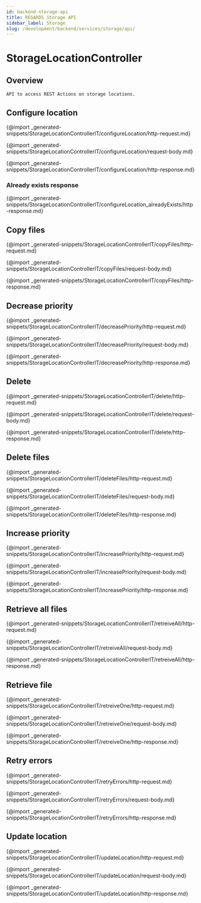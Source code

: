 ```yaml
---
id: backend-storage-api
title: REGARDS Storage API
sidebar_label: Storage
slug: /development/backend/services/storage/api/
---
```



# StorageLocationController

## Overview

    API to access REST Actions on storage locations.

## Configure location

{@import _generated-snippets/StorageLocationControllerIT/configureLocation/http-request.md}

{@import _generated-snippets/StorageLocationControllerIT/configureLocation/request-body.md}

{@import _generated-snippets/StorageLocationControllerIT/configureLocation/http-response.md}

### Already exists response

{@import _generated-snippets/StorageLocationControllerIT/configureLocation_alreadyExists/http-response.md}

## Copy files

{@import _generated-snippets/StorageLocationControllerIT/copyFiles/http-request.md}

{@import _generated-snippets/StorageLocationControllerIT/copyFiles/request-body.md}

{@import _generated-snippets/StorageLocationControllerIT/copyFiles/http-response.md}

## Decrease priority

{@import _generated-snippets/StorageLocationControllerIT/decreasePriority/http-request.md}

{@import _generated-snippets/StorageLocationControllerIT/decreasePriority/request-body.md}

{@import _generated-snippets/StorageLocationControllerIT/decreasePriority/http-response.md}

## Delete

{@import _generated-snippets/StorageLocationControllerIT/delete/http-request.md}

{@import _generated-snippets/StorageLocationControllerIT/delete/request-body.md}

{@import _generated-snippets/StorageLocationControllerIT/delete/http-response.md}

## Delete files

{@import _generated-snippets/StorageLocationControllerIT/deleteFiles/http-request.md}

{@import _generated-snippets/StorageLocationControllerIT/deleteFiles/request-body.md}

{@import _generated-snippets/StorageLocationControllerIT/deleteFiles/http-response.md}

## Increase priority

{@import _generated-snippets/StorageLocationControllerIT/increasePriority/http-request.md}

{@import _generated-snippets/StorageLocationControllerIT/increasePriority/request-body.md}

{@import _generated-snippets/StorageLocationControllerIT/increasePriority/http-response.md}

## Retrieve all files

{@import _generated-snippets/StorageLocationControllerIT/retreiveAll/http-request.md}

{@import _generated-snippets/StorageLocationControllerIT/retreiveAll/request-body.md}

{@import _generated-snippets/StorageLocationControllerIT/retreiveAll/http-response.md}

## Retrieve file

{@import _generated-snippets/StorageLocationControllerIT/retreiveOne/http-request.md}

{@import _generated-snippets/StorageLocationControllerIT/retreiveOne/request-body.md}

{@import _generated-snippets/StorageLocationControllerIT/retreiveOne/http-response.md}

## Retry errors

{@import _generated-snippets/StorageLocationControllerIT/retryErrors/http-request.md}

{@import _generated-snippets/StorageLocationControllerIT/retryErrors/request-body.md}

{@import _generated-snippets/StorageLocationControllerIT/retryErrors/http-response.md}

## Update location

{@import _generated-snippets/StorageLocationControllerIT/updateLocation/http-request.md}

{@import _generated-snippets/StorageLocationControllerIT/updateLocation/request-body.md}

{@import _generated-snippets/StorageLocationControllerIT/updateLocation/http-response.md}
